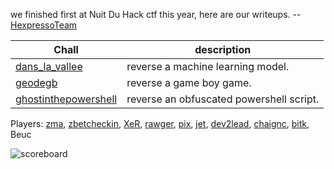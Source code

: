 
we finished first at Nuit Du Hack ctf this year, here are our writeups. -- [HexpressoTeam](https://twitter.com/HexpressoCTF)

| Chall | description |
| --- | --- |
| [dans_la_vallee](https://github.com/nongiach/writeups_ctf/blob/master/2018/ndh_wargame/dans_la_vallee/README.md) | reverse a machine learning model. |
| [geodegb](https://github.com/nongiach/writeups_ctf/blob/master/2018/ndh_wargame/geodegb) | reverse a game boy game. |
| [ghostinthepowershell](https://github.com/nongiach/writeups_ctf/tree/master/2018/ndh_wargame/ghostinthepowershell) | reverse an obfuscated powershell script. |

Players: [zma](https://twitter.com/_zm_a), [zbetcheckin](https://twitter.com/zbetcheckin), [XeR](https://github.com/XeR), [rawger](https://twitter.com/_rawger), [pix](https://twitter.com/pix), [jet](https://twitter.com/___jet_), [dev2lead](https://twitter.com/dev2lead), [chaignc](https://twitter.com/chaignc), [bitk](https://twitter.com/BitK_), Beuc

![scoreboard](https://raw.githubusercontent.com/nongiach/writeups_ctf/master/2018/ndh_wargame/scoreboard.jpg)







